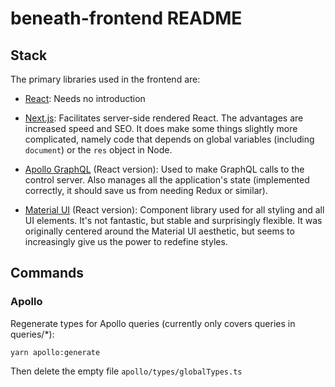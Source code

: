# beneath-frontend README

## Stack

The primary libraries used in the frontend are:

- [React](https://reactjs.org/): Needs no introduction

- [Next.js](https://nextjs.org/): Facilitates server-side rendered React. The advantages are increased speed and SEO. It does make some things slightly more complicated, namely code that depends on global variables (including `document`) or the `res` object in Node. 

- [Apollo GraphQL](https://www.apollographql.com/docs/react/) (React version): Used to make GraphQL calls to the control server. Also manages all the application's state (implemented correctly, it should save us from needing Redux or similar).

- [Material UI](https://material-ui.com/) (React version): Component library used for all styling and all UI elements. It's not fantastic, but stable and surprisingly flexible. It was originally centered around the Material UI aesthetic, but seems to increasingly give us the power to redefine styles.

## Commands

### Apollo

Regenerate types for Apollo queries (currently only covers queries in queries/*):

```yarn apollo:generate```

Then delete the empty file `apollo/types/globalTypes.ts`